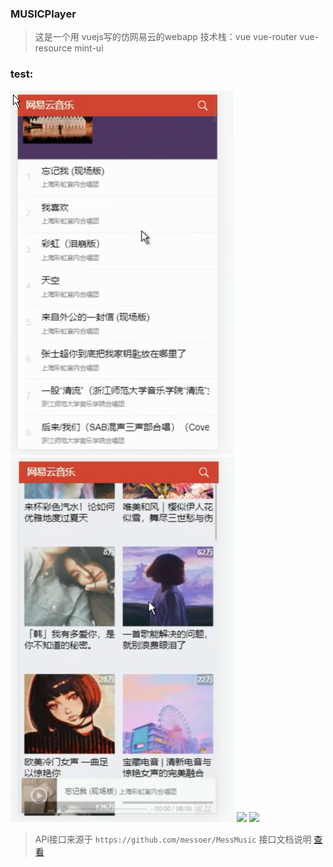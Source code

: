 ### MUSICPlayer
> 这是一个用 vuejs写的仿网易云的webapp
> 技术栈：vue vue-router vue-resource mint-ui

### test:
![](./test/3.png)
![](./test/4.png)
![](./test/1.gif)
![](./test/2.gif)


> APi接口来源于 `https://github.com/messoer/MessMusic` 接口文档说明 [查看](https://messoer.github.io/mess-api-doc/#/)